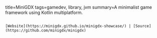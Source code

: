 title=MiniGDX
tags=gamedev, library, jvm
summary=A minimalist game framework using Kotlin multiplatform.
~~~~~~

[Website](https://minigdx.github.io/minigdx-showcase/) | [Source](https://github.com/minigdx/minigdx)


